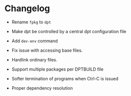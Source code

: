 # Changelog

- Rename `fpkg` to `dpt`

- Make dpt be controlled by a central dpt configuration file

- Add `dev-env` command

- Fix issue with accessing base files.

- Hardlink ordinary files.

- Support multiple packages per DPTBUILD file

- Softer termination of programs when Ctrl-C is issued

- Proper dependency resolution
